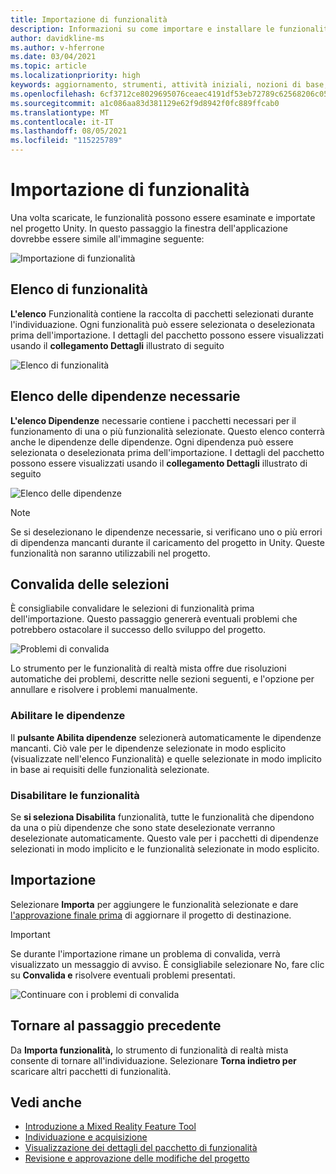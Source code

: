 ```yaml
---
title: Importazione di funzionalità
description: Informazioni su come importare e installare le funzionalità da MR Feature Tool per lo HoloLens e la realtà virtuale.
author: davidkline-ms
ms.author: v-hferrone
ms.date: 03/04/2021
ms.topic: article
ms.localizationpriority: high
keywords: aggiornamento, strumenti, attività iniziali, nozioni di base, unity, visual studio, toolkit, visore VR realtà mista, visore VR di windows mixed reality, visore per realtà virtuale, installazione, Windows, HoloLens, emulatore, unreal, openxr
ms.openlocfilehash: 6cf3712ce8029695076ceaec4191df53eb72789c62568206c056f1afc6c04c3b
ms.sourcegitcommit: a1c086aa83d381129e62f9d8942f0fc889ffcab0
ms.translationtype: MT
ms.contentlocale: it-IT
ms.lasthandoff: 08/05/2021
ms.locfileid: "115225789"
---
```

# <a name="importing-features"></a>Importazione di funzionalità

Una volta scaricate, le funzionalità possono essere esaminate e importate nel progetto Unity. In questo passaggio la finestra dell'applicazione dovrebbe essere simile all'immagine seguente:

![Importazione di funzionalità](images/FeatureToolImport.png)

## <a name="features-list"></a>Elenco di funzionalità

**L'elenco** Funzionalità contiene la raccolta di pacchetti selezionati durante l'individuazione. Ogni funzionalità può essere selezionata o deselezionata prima dell'importazione. I dettagli del pacchetto possono essere visualizzati usando il **collegamento Dettagli** illustrato di seguito

![Elenco di funzionalità](images/FeaturesList.png)

## <a name="required-dependencies-list"></a>Elenco delle dipendenze necessarie

**L'elenco Dipendenze** necessarie contiene i pacchetti necessari per il funzionamento di una o più funzionalità selezionate. Questo elenco conterrà anche le dipendenze delle dipendenze. Ogni dipendenza può essere selezionata o deselezionata prima dell'importazione. I dettagli del pacchetto possono essere visualizzati usando il **collegamento Dettagli** illustrato di seguito

![Elenco delle dipendenze](images/RequiredDependencyList.png)

> [!NOTE]
> Se si deselezionano le dipendenze necessarie, si verificano uno o più errori di dipendenza mancanti durante il caricamento del progetto in Unity. Queste funzionalità non saranno utilizzabili nel progetto.

## <a name="validating-selections"></a>Convalida delle selezioni

È consigliabile convalidare le selezioni di funzionalità prima dell'importazione. Questo passaggio genererà eventuali problemi che potrebbero ostacolare il successo dello sviluppo del progetto.

![Problemi di convalida](images/ValidationIssues.png)

Lo strumento per le funzionalità di realtà mista offre due risoluzioni automatiche dei problemi, descritte nelle sezioni seguenti, e l'opzione per annullare e risolvere i problemi manualmente.

### <a name="enable-dependencies"></a>Abilitare le dipendenze

Il **pulsante Abilita dipendenze** selezionerà automaticamente le dipendenze mancanti. Ciò vale per le dipendenze selezionate in  modo esplicito (visualizzate nell'elenco Funzionalità) e quelle selezionate in modo implicito in base ai requisiti delle funzionalità selezionate.

### <a name="disable-features"></a>Disabilitare le funzionalità

Se **si seleziona Disabilita** funzionalità, tutte le funzionalità che dipendono da una o più dipendenze che sono state deselezionate verranno deselezionate automaticamente. Questo vale per i pacchetti di dipendenze selezionati in modo implicito e le funzionalità selezionate in modo esplicito.

## <a name="importing"></a>Importazione

Selezionare **Importa** per aggiungere le funzionalità selezionate e dare [l'approvazione finale prima](reviewing-changes.md) di aggiornare il progetto di destinazione.

> [!IMPORTANT]
> Se durante l'importazione rimane un problema di convalida, verrà visualizzato un messaggio di avviso. È consigliabile selezionare No, fare clic su **Convalida e** risolvere eventuali problemi presentati.
>
> ![Continuare con i problemi di convalida](images/ValidationContinueAnyway.png)

## <a name="going-back-to-the-previous-step"></a>Tornare al passaggio precedente

Da **Importa funzionalità,** lo strumento di funzionalità di realtà mista consente di tornare all'individuazione. [](discovering-features.md) Selezionare **Torna indietro per** scaricare altri pacchetti di funzionalità.

## <a name="see-also"></a>Vedi anche

- [Introduzione a Mixed Reality Feature Tool](welcome-to-mr-feature-tool.md)
- [Individuazione e acquisizione](discovering-features.md)
- [Visualizzazione dei dettagli del pacchetto di funzionalità](viewing-package-details.md)
- [Revisione e approvazione delle modifiche del progetto](reviewing-changes.md)